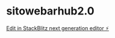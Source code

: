 # sitowebarhub2.0

[Edit in StackBlitz next generation editor ⚡️](https://stackblitz.com/~/github.com/4ndr3w2007/sitowebarhub2.0)